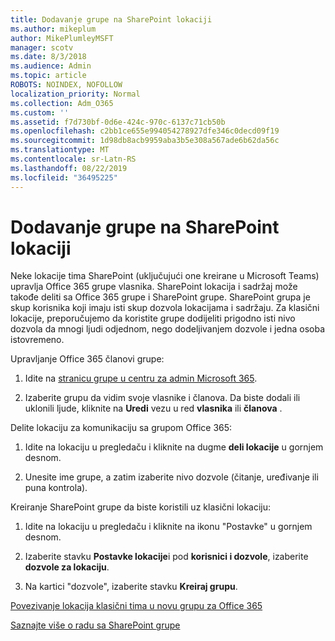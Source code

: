 ```yaml
---
title: Dodavanje grupe na SharePoint lokaciji
ms.author: mikeplum
author: MikePlumleyMSFT
manager: scotv
ms.date: 8/3/2018
ms.audience: Admin
ms.topic: article
ROBOTS: NOINDEX, NOFOLLOW
localization_priority: Normal
ms.collection: Adm_O365
ms.custom: ''
ms.assetid: f7d730bf-0d6e-424c-970c-6137c71cb50b
ms.openlocfilehash: c2bb1ce655e994054278927dfe346c0decd09f19
ms.sourcegitcommit: 1d98db8acb9959aba3b5e308a567ade6b62da56c
ms.translationtype: MT
ms.contentlocale: sr-Latn-RS
ms.lasthandoff: 08/22/2019
ms.locfileid: "36495225"
---
```

# <a name="add-a-group-to-a-sharepoint-site"></a>Dodavanje grupe na SharePoint lokaciji

Neke lokacije tima SharePoint (uključujući one kreirane u Microsoft Teams) upravlja Office 365 grupe vlasnika. SharePoint lokacija i sadržaj može takođe deliti sa Office 365 grupe i SharePoint grupe. SharePoint grupa je skup korisnika koji imaju isti skup dozvola lokacijama i sadržaju. Za klasični lokacije, preporučujemo da koristite grupe dodijeliti prigodno isti nivo dozvola da mnogi ljudi odjednom, nego dodeljivanjem dozvole i jedna osoba istovremeno.
  
Upravljanje Office 365 članovi grupe:
  
1. Idite na [stranicu grupe u centru za admin Microsoft 365](https://portal.office.com/adminportal/home#/groups).
    
2. Izaberite grupu da vidim svoje vlasnike i članova. Da biste dodali ili uklonili ljude, kliknite na **Uredi** vezu u red **vlasnika** ili **članova** . 
    
Delite lokaciju za komunikaciju sa grupom Office 365:
  
1. Idite na lokaciju u pregledaču i kliknite na dugme **deli lokacije** u gornjem desnom. 
    
2. Unesite ime grupe, a zatim izaberite nivo dozvole (čitanje, uređivanje ili puna kontrola).
    
Kreiranje SharePoint grupe da biste koristili uz klasični lokaciju:
  
1. Idite na lokaciju u pregledaču i kliknite na ikonu "Postavke" u gornjem desnom.
    
2. Izaberite stavku **Postavke lokacije**i pod **korisnici i dozvole**, izaberite **dozvole za lokaciju**.
    
3. Na kartici "dozvole", izaberite stavku **Kreiraj grupu**.
    
[Povezivanje lokacija klasični tima u novu grupu za Office 365](https://go.microsoft.com/fwlink/?linkid=2008654)
  
[Saznajte više o radu sa SharePoint grupe](https://go.microsoft.com/fwlink/?linkid=874658)
  

